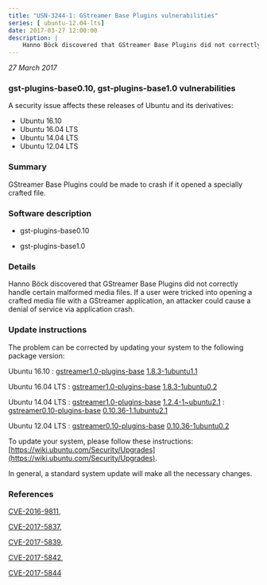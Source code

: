 ```yaml
---
title: "USN-3244-1: GStreamer Base Plugins vulnerabilities"
series: [ ubuntu-12.04-lts]
date: 2017-03-27 12:00:00
description: |
    Hanno Böck discovered that GStreamer Base Plugins did not correctly handle certain malformed media files. If a user were tricked into opening a crafted media file with a GStreamer application, an attacker could cause a denial of service via application crash. 
--- 
```

 
 

*27 March 2017*

### gst-plugins-base0.10, gst-plugins-base1.0 vulnerabilities

A security issue affects these releases of Ubuntu and its derivatives:

* Ubuntu 16.10
* Ubuntu 16.04 LTS
* Ubuntu 14.04 LTS
* Ubuntu 12.04 LTS

### Summary

GStreamer Base Plugins could be made to crash if it opened a specially crafted file.

### Software description

* gst-plugins-base0.10 

* gst-plugins-base1.0 

### Details

Hanno Böck discovered that GStreamer Base Plugins did not correctly handle certain malformed media files. If a user were tricked into opening a crafted media file with a GStreamer application, an attacker could cause a denial of service via application crash. 

### Update instructions

The problem can be corrected by updating your system to the following package version:

Ubuntu 16.10
 : [gstreamer1.0-plugins-base](https://launchpad.net/ubuntu/+source/gst-plugins-base1.0) <span> [1.8.3-1ubuntu1.1](https://launchpad.net/ubuntu/+source/gst-plugins-base1.0/1.8.3-1ubuntu1.1) </span> 

Ubuntu 16.04 LTS
 : [gstreamer1.0-plugins-base](https://launchpad.net/ubuntu/+source/gst-plugins-base1.0) <span> [1.8.3-1ubuntu0.2](https://launchpad.net/ubuntu/+source/gst-plugins-base1.0/1.8.3-1ubuntu0.2) </span> 

Ubuntu 14.04 LTS
 : [gstreamer1.0-plugins-base](https://launchpad.net/ubuntu/+source/gst-plugins-base1.0) <span> [1.2.4-1~ubuntu2.1](https://launchpad.net/ubuntu/+source/gst-plugins-base1.0/1.2.4-1~ubuntu2.1) </span> 
 : [gstreamer0.10-plugins-base](https://launchpad.net/ubuntu/+source/gst-plugins-base0.10) <span> [0.10.36-1.1ubuntu2.1](https://launchpad.net/ubuntu/+source/gst-plugins-base0.10/0.10.36-1.1ubuntu2.1) </span> 

Ubuntu 12.04 LTS
 : [gstreamer0.10-plugins-base](https://launchpad.net/ubuntu/+source/gst-plugins-base0.10) <span> [0.10.36-1ubuntu0.2](https://launchpad.net/ubuntu/+source/gst-plugins-base0.10/0.10.36-1ubuntu0.2) </span> 

To update your system, please follow these instructions: [https://wiki.ubuntu.com/Security/Upgrades](https://wiki.ubuntu.com/Security/Upgrades).

In general, a standard system update will make all the necessary changes. 

### References

 
 [CVE-2016-9811](http://people.ubuntu.com/~ubuntu-security/cve/CVE-2016-9811), 

 [CVE-2017-5837](http://people.ubuntu.com/~ubuntu-security/cve/CVE-2017-5837), 

 [CVE-2017-5839](http://people.ubuntu.com/~ubuntu-security/cve/CVE-2017-5839), 

 [CVE-2017-5842](http://people.ubuntu.com/~ubuntu-security/cve/CVE-2017-5842), 

 [CVE-2017-5844](http://people.ubuntu.com/~ubuntu-security/cve/CVE-2017-5844)
 

